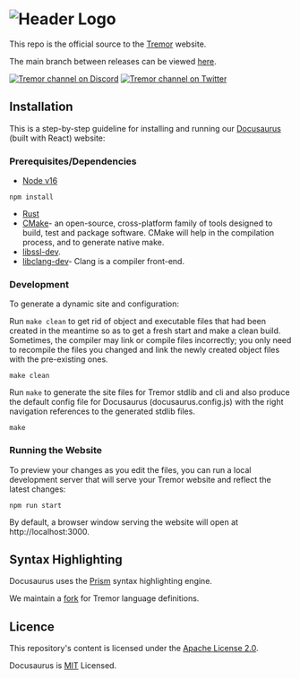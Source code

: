 # ![Header Logo](img/tremor-logo.svg)

This repo is the official source to the [Tremor](https://www.tremor.rs) website.

The main branch between releases can be viewed [here](https://tremor-rs.github.io/tremor-www).

[![Tremor channel on Discord](https://img.shields.io/badge/chat-on%20discord-%233653a7)](https://discord.com/invite/Wjqu5H9rhQ)
[![Tremor channel on Twitter](https://img.shields.io/badge/tremor--debs-twitter-%231da1f2)](https://twitter.com/TremorDEBS)

## Installation

This is a step-by-step guideline for installing and running our [Docusaurus](https://docusaurus.io/) (built with React) website:

### Prerequisites/Dependencies

* [Node v16](https://nodejs.org/en/download/package-manager/)

```
npm install
```

* [Rust](https://www.rust-lang.org/tools/install)
* [CMake](https://cmake.org/install/)- an open-source, cross-platform family of tools designed to build, test and package software. CMake will help in the compilation process, and to generate native make.
* [libssl-dev](https://pkgs.org/download/libssl-dev).
* [libclang-dev](https://pkgs.org/download/libclang-dev)- Clang is a compiler front-end.

### Development

To generate a dynamic site and configuration:

Run `make clean` to get rid of object and executable files that had been created in the meantime so as to get a fresh start and make a clean build. Sometimes, the compiler may link or compile files incorrectly; you only need to recompile the files you changed and link the newly created object files with the pre-existing ones. 

```
make clean
```

Run `make` to generate the site files for Tremor stdlib and cli and also produce the default config file for Docusaurus (docusaurus.config.js) with the right navigation references to the generated stdlib files.

```
make
```

### Running the Website

To preview your changes as you edit the files, you can run a local development server that will serve your Tremor website and reflect the latest changes:

```
npm run start
```

By default, a browser window serving the website will open at http://localhost:3000.

## Syntax Highlighting

Docusaurus uses the [Prism](https://github.com/PrismJS/prism) syntax highlighting engine.

We maintain a [fork](https://github.com/tremor-rs/prism) for Tremor language definitions.

## Licence

This repository's content is licensed under the [Apache License 2.0](https://github.com/tremor-rs/tremor-www/blob/main/LICENSE).

Docusaurus is [MIT](https://github.com/facebook/docusaurus/blob/main/LICENSE) Licensed.
